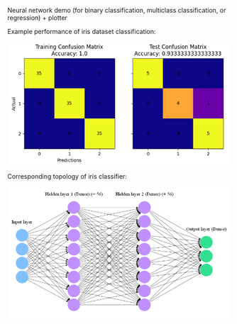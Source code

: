 Neural network demo (for binary classification, multiclass classification, or regression) + plotter

Example performance of iris dataset classification:

![](nn_iris_performance.png)

Corresponding topology of iris classifier:

![](nn_iris_topology.png)
